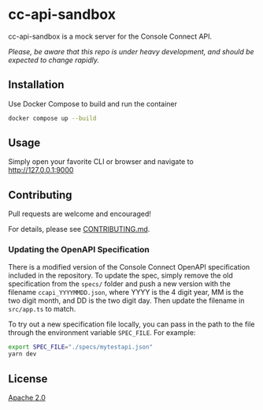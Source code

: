 <!--
   Copyright 2024 Console Connect

   Licensed under the Apache License, Version 2.0 (the "License");
   you may not use this file except in compliance with the License.
   You may obtain a copy of the License at

       http://www.apache.org/licenses/LICENSE-2.0

   Unless required by applicable law or agreed to in writing, software
   distributed under the License is distributed on an "AS IS" BASIS,
   WITHOUT WARRANTIES OR CONDITIONS OF ANY KIND, either express or implied.
   See the License for the specific language governing permissions and
   limitations under the License.
-->

<!--
    TODO: Add a readme
-->

# cc-api-sandbox

cc-api-sandbox is a mock server for the Console Connect API.

_Please, be aware that this repo is under heavy development, and should be expected to change rapidly._

## Installation

Use Docker Compose to build and run the container

```bash
docker compose up --build
```

## Usage

Simply open your favorite CLI or browser and navigate to http://127.0.0.1:9000

## Contributing

Pull requests are welcome and encouraged!

For details, please see [CONTRIBUTING.md](CONTRIBUTING.md).

### Updating the OpenAPI Specification

There is a modified version of the Console Connect OpenAPI specification included in the repository.
To update the spec, simply remove the old specification from the `specs/` folder and push a new
version with the filename `ccapi_YYYYMMDD.json`, where YYYY is the 4 digit year, MM is the two
digit month, and DD is the two digit day. Then update the filename in `src/app.ts` to match.

To try out a new specification file locally, you can pass in the path to the file through the
environment variable `SPEC_FILE`. For example:

```bash
export SPEC_FILE="./specs/mytestapi.json"
yarn dev
```

## License

[Apache 2.0](LICENSE)
